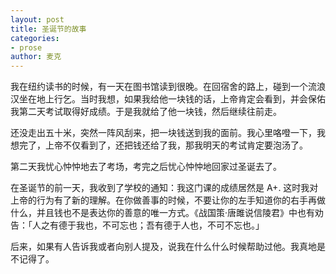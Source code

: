 ```yaml
---
layout: post
title: 圣诞节的故事
categories:
- prose
author: 麦克
---
```


我在纽约读书的时候，有一天在图书馆读到很晚。在回宿舍的路上，碰到一个流浪汉坐在地上行乞。当时我想，如果我给他一块钱的话，上帝肯定会看到，并会保佑我第二天考试取得好成绩。于是我就给了他一块钱，然后继续往前走。

还没走出五十米，突然一阵风刮来，把一块钱送到我的面前。我心里咯噔一下，我想完了，上帝不仅看到了，还把钱还给了我，那我明天的考试肯定要泡汤了。

第二天我忧心忡忡地去了考场，考完之后忧心忡忡地回家过圣诞去了。

在圣诞节的前一天，我收到了学校的通知：我这门课的成绩居然是 A+. 这时我对上帝的行为有了新的理解。在你做善事的时候，不要让你的左手知道你的右手再做什么，并且钱也不是表达你的善意的唯一方式。《战国策·唐雎说信陵君》中也有劝告：「人之有德于我也，不可忘也；吾有德于人也，不可不忘也。」

后来，如果有人告诉我或者向别人提及，说我在什么什么时候帮助过他。我真地是不记得了。
